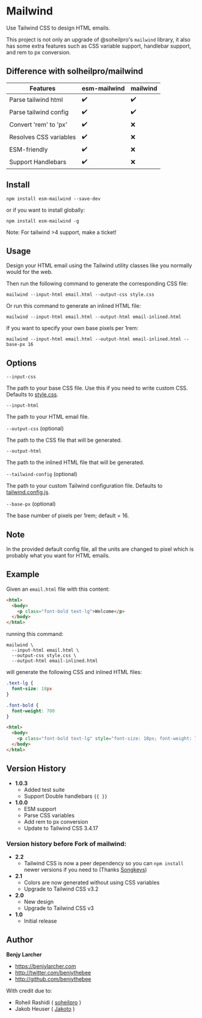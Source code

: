 # Mailwind
Use Tailwind CSS to design HTML emails.

This project is not only an upgrade of @soheilpro's `mailwind` library, it also has some extra features such as CSS variable support, handlebar support, and rem to px conversion.

## Difference with solheilpro/mailwind

| Features | esm-mailwind      | mailwind |
| ----------- | ----------- | ----------- |
| Parse tailwind html | ✔️  | ✔️  |
| Parse tailwind config | ✔️  | ✔️  |
| Convert 'rem' to 'px' | ✔️  | ❌  |
| Resolves CSS variables | ✔️  | ❌  |
| ESM-friendly | ✔️  | ❌  |
| Support Handlebars | ✔️  | ❌  |

## Install
```
npm install esm-mailwind --save-dev
```

or if you want to install globally:

```
npm install esm-mailwind -g
```

Note: For tailwind >4 support, make a ticket!

## Usage

Design your HTML email using the Tailwind utility classes like you normally would for the web.

Then run the following command to generate the corresponding CSS file:

```
mailwind --input-html email.html --output-css style.css
```

Or run this command to generate an inlined HTML file:

```
mailwind --input-html email.html --output-html email-inlined.html
```

If you want to specify your own base pixels per 1rem:

```
mailwind --input-html email.html --output-html email-inlined.html --base-px 16
```


## Options

`--input-css`

The path to your base CSS file. Use this if you need to write custom CSS. Defaults to [style.css](./src/style.css).

`--input-html`

The path to your HTML email file.

`--output-css` (optional)

The path to the CSS file that will be generated.

`--output-html`

The path to the inlined HTML file that will be generated.

`--tailwind-config` (optional)

The path to your custom Tailwind configuration file. Defaults to [tailwind.config.js](./src/tailwind.config.js).

`--base-px` (optional)

The base number of pixels per 1rem; default = 16.

## Note

In the provided default config file, all the units are changed to pixel which is probably what you want for HTML emails.

## Example

Given an `email.html` file with this content:

```html
<html>
  <body>
    <p class="font-bold text-lg">Welcome</p>
  </body>
</html>
```

running this command:
```
mailwind \
  --input-html email.html \
  --output-css style.css \
  --output-html email-inlined.html
```

will generate the following CSS and inlined HTML files:

```css
.text-lg {
  font-size: 18px
}

.font-bold {
  font-weight: 700
}
```

```html
<html>
  <body>
    <p class="font-bold text-lg" style="font-size: 18px; font-weight: 700;">Welcome</p>
  </body>
</html>
```

## Version History
+ **1.0.3**
  + Added test suite
  + Support Double handlebars `{{ }}`
+ **1.0.0**
  + ESM support
  + Parse CSS variables
  + Add rem to px conversion
  + Update to Tailwind CSS 3.4.17

### Version history before Fork of mailwind:
+ **2.2**
	+ Tailwind CSS is now a peer dependency so you can `npm install` newer versions if you need to (Thanks [Songkeys](https://github.com/Songkeys))
+ **2.1**
	+ Colors are now generated without using CSS variables
	+ Upgrade to Tailwind CSS v3.2
+ **2.0**
	+ New design
	+ Upgrade to Tailwind CSS v3
+ **1.0**
	+ Initial release

## Author
**Benjy Larcher** 

+ https://benjylarcher.com
+ http://twitter.com/benjythebee
+ http://github.com/benjythebee

With credit due to:
- Roheil Rashidi ( [soheilpro](https://github.com/soheilpro) )
- Jakob Heuser ( [Jakoto](https://github.com/jakobo) )

